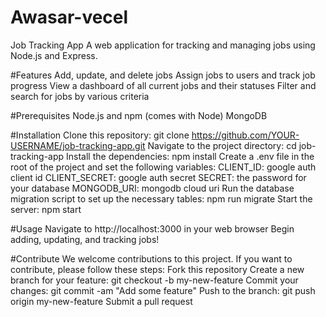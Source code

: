 # Awasar-vecel
Job Tracking App
A web application for tracking and managing jobs using Node.js and Express.

#Features
Add, update, and delete jobs
Assign jobs to users and track job progress
View a dashboard of all current jobs and their statuses
Filter and search for jobs by various criteria

#Prerequisites
Node.js and npm (comes with Node)
MongoDB 

#Installation
Clone this repository: git clone https://github.com/YOUR-USERNAME/job-tracking-app.git
Navigate to the project directory: cd job-tracking-app
Install the dependencies: npm install
Create a .env file in the root of the project and set the following variables:
CLIENT_ID: google auth client id
CLIENT_SECRET: google auth secret
SECRET: the password for your database
MONGODB_URI: mongodb cloud uri
Run the database migration script to set up the necessary tables: npm run migrate
Start the server: npm start

#Usage
Navigate to http://localhost:3000 in your web browser
Begin adding, updating, and tracking jobs!

#Contribute
We welcome contributions to this project. If you want to contribute, please follow these steps:
Fork this repository
Create a new branch for your feature: git checkout -b my-new-feature
Commit your changes: git commit -am "Add some feature"
Push to the branch: git push origin my-new-feature
Submit a pull request
